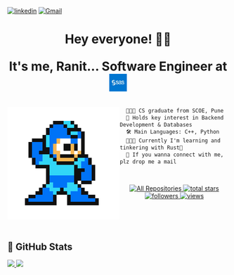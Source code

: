 [![linkedin](https://img.shields.io/badge/linkedin-informational?style=for-the-badge&logo=linkedin&logoColor=white)](https://www.linkedin.com/in/ranit-biswas/)
[![Gmail](https://img.shields.io/badge/gmail-DB4437?style=for-the-badge&logo=gmail&logoColor=white)](mailto:ranitbiswas.cs@gmail.com)

<div>
  <h1 align="center">
    Hey everyone! 👋🏻<br>
    <p>
      It's me, Ranit... Software Engineer at <img src="./media/sas-glyph.jpg" width=40 />
    </p>
  </h1>
</div>

<img src="./media/ranit-hero.gif" align="left" />

```
  👨🏻‍🎓 CS graduate from SCOE, Pune
  🚀 Holds key interest in Backend Development & Databases
  🛠️ Main Languages: C++, Python
  🧑🏻‍💻 Currently I'm learning and tinkering with Rust🦀
  📧 If you wanna connect with me, plz drop me a mail
```
<br>

<p align="center">
  <a href="https://github.com/RhoNit?tab=repositories&sort=stargazers">
    <img alt="All Repositories" title="All Repositories" src="https://custom-icon-badges.herokuapp.com/badge/-All%20Repos-640464?style=for-the-badge&logoColor=white&logo=repo"/>
  </a>
  
  <a href="https://github.com/RhoNit?tab=repositories&sort=stargazers">
    <img alt="total stars" title="Total stars on GitHub" src="https://custom-icon-badges.herokuapp.com/badge/dynamic/json?logo=star-fill&host=formatted-dynamic-badges.herokuapp.com&formatter=metric&style=for-the-badge&color=55960c&labelColor=488207&label=stars&query=%24.stars&url=https%3A%2F%2Fapi.github-star-counter.workers.dev%2Fuser%2FRhoNit"/>
  </a>
    
  <a href="https://github.com/RhoNit?tab=followers">
    <img alt="followers" title="Follow me on Github" src="https://custom-icon-badges.herokuapp.com/github/followers/RhoNit?color=e05d44&labelColor=ce4630&style=for-the-badge&logo=person-add&label=Follow&logoColor=white"/>
  </a>
    
  <a href="https://github.com/RhoNit">
    <img alt="views" title="GitHub profile views" src="https://visitor-badge-reloaded.herokuapp.com/badge?page_id=RhoNit&style=for-the-badge&color=E1AD0E&lcolor=c79600&logo=Ghostery&logoColor=white"/>
  </a>
</p>

<br>
<br>
<br>

<h2 align="left">👀 GitHub Stats</h2>
<div>
  <a href="https://github.com/RhoNit">
    <img width="49%" src="https://github-readme-stats.vercel.app/api?username=RhoNit&theme=radical&title_color=0017ff&hide_border=true">
  </a>

  <a href="https://github.com/RhoNit">
    <img width="49%" src="http://github-readme-streak-stats.herokuapp.com/?api&count_private=true&include_all_commits=true&user=RhoNit&theme=radical&date_format=M%20j%5B%2C%20Y%5D&ring=0017ff&fire=0017ff&sideNums=0017ff&hide_border=true">
  </a>
</div>

